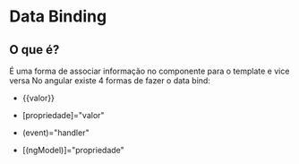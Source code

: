 # Data Binding
## O que é?
É uma forma de associar informação no componente para o template e vice versa
No angular existe 4 formas de fazer o data bind:
- {{valor}}

- [propriedade]="valor"

- (event)="handler"

- [(ngModel)]="propriedade"
